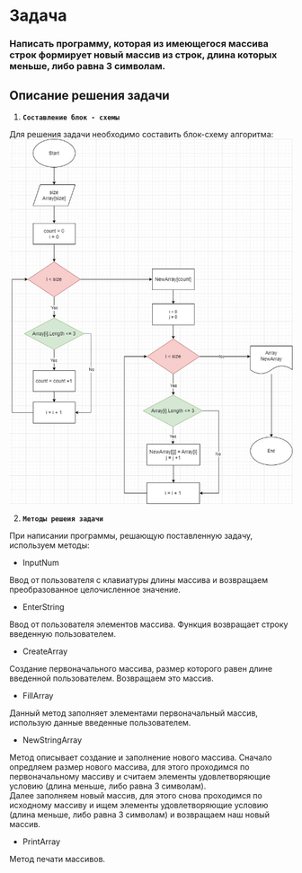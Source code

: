# Задача

### Написать программу, которая из имеющегося массива строк формирует новый массив из строк, длина которых меньше, либо равна 3 символам. 

## Описание решения задачи
1. **`Составление блок - схемы`**

Для решения задачи необходимо составить блок-схему алгоритма:
![Блок-схема](Блок-схема.jpg)

2. **`Методы решеия задачи`**

При написании программы, решающую поставленную задачу, используем методы:

* InputNum

Ввод от пользователя с клавиатуры длины массива и возвращаем преобразованное целочисленное значение.
* EnterString

Ввод от пользователя элементов массива. Функция возвращает строку введенную пользователем.
* CreateArray

Создание первоначального массива, размер которого равен длине введенной пользователем. Возвращаем это массив.
* FillArray

Данный метод заполняет элементами первоначальный массив, использую данные введенные пользователем.
* NewStringArray

Метод описывает создание и заполнение нового массива. Сначало опредляем размер нового массива, для этого проходимся по первоначальному массиву и считаем элементы удовлетворяющие условию (длина меньше, либо равна 3 символам).  
Далее заполняем новый массив, для этого снова проходимся по исходному массиву и ищем элементы удовлетворяющие условию (длина меньше, либо равна 3 символам) и возвращаем наш новый массив.
* PrintArray

Метод печати массивов.